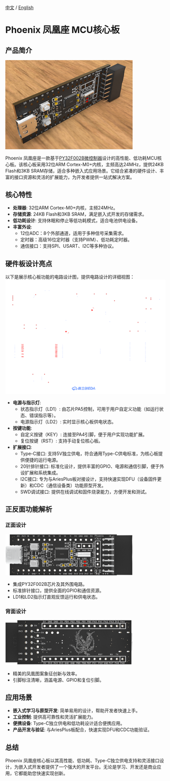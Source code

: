 [中文](https://github.com/WeCanSTU/Phoenix/blob/main/README_CN.md) / [English](https://github.com/WeCanSTU/Phoenix/blob/main/README.md)

# Phoenix 凤凰座 MCU核心板

## 产品简介
<img src="./resources/overview.png" alt="整体外观" width="400"/>

Phoenix 凤凰座是一款基于[PY32F002B微控制器](https://py32.org/mcu/PY32F002Bxx.html)设计的高性能、低功耗MCU核心板。该核心板采用32位ARM Cortex-M0+内核，主频高达24MHz，提供24KB Flash和3KB SRAM存储，适合多种嵌入式应用场景。它结合紧凑的硬件设计、丰富的接口资源和灵活的扩展能力，为开发者提供一站式解决方案。

## 核心特性

- **处理器**: 32位ARM Cortex-M0+内核，主频24MHz。
- **存储资源**: 24KB Flash和3KB SRAM，满足嵌入式开发的存储需求。
- **低功耗设计**: 支持休眠和停止等低功耗模式，适合电池供电设备。
- **丰富外设**:
  - 12位ADC：8个外部通道，适用于多种信号采集需求。
  - 定时器：高级16位定时器（支持PWM）、低功耗定时器。
  - 通信接口：支持SPI、USART、I2C等多种协议。

## 硬件板设计亮点
以下是展示核心板功能的电路设计图，提供电路设计的详细视图：
<img src="./hardware/Phoenix_SCH.svg" alt="原理图" width="600"/>

- **电源与指示灯**:
  - 状态指示灯（LD1）: 由芯片PA5控制，可用于用户自定义功能（如运行状态、错误指示等）。
  - 电源指示灯（LD2）: 实时显示核心板供电状态。
- **按键功能**:
  - 自定义按键（KEY）: 连接至PA4引脚，便于用户实现功能扩展。
  - 复位按键（RST）: 支持手动复位核心板。
- **扩展接口**:
  - Type-C接口: 支持5V独立供电，符合通用Type-C供电标准，为核心板提供便捷的运行电源。
  - 20针排针接口: 标准化设计，提供丰富的GPIO、电源和通信引脚，便于外设扩展和系统集成。
  - I2C接口: 专为与AriesPlus板对接设计，支持快速实现DFU（设备固件更新）和CDC（通信设备类）功能原型开发。
  - SWD调试接口: 提供在线调试和固件烧录能力，方便开发和测试。

## 正反面功能解析

### 正面设计
<img src="./resources/front.png" alt="正面设计" width="400"/>

- 集成PY32F002B芯片及其外围电路。
- 标准排针接口，提供全面的GPIO和通信资源。
- LD1和LD2指示灯直观反馈运行和供电状态。

### 背面设计
<img src="./resources/back.png" alt="背面设计" width="400"/>

- 精美的凤凰图案象征创新与效率。
- 引脚标注清晰，涵盖电源、GPIO和复位引脚。

## 应用场景

- **嵌入式学习与原型开发**: 简单易用的设计，帮助开发者快速上手。
- **工业控制**: 提供高可靠性和灵活扩展能力。
- **便携设备**: Type-C独立供电和低功耗设计适合便携应用。
- **产品开发与验证**: 与AriesPlus板配合，快速实现DFU和CDC功能验证。

## 总结

Phoenix 凤凰座核心板以其高性能、低功耗、Type-C独立供电支持和灵活接口设计，为嵌入式开发者提供了一个强大的开发平台。无论是学习、开发还是商业应用，它都能助您快速实现创新。
